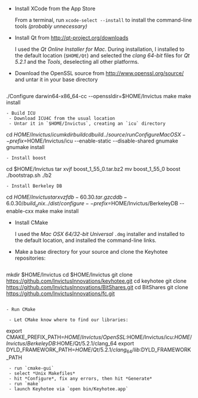 - Install XCode from the App Store

  From a terminal, run `xcode-select --install` to install the command-line 
  tools *(probably unnecessary)*
- Install Qt from http://qt-project.org/downloads

  I used the *Qt Online Installer for Mac*.  During installation, I installed 
  to the default location (`$HOME/Qt`) and selected the *clang 64-bit* files 
  for *Qt 5.2.1* and the *Tools*, deselecting all other platforms.
- Download the OpenSSL source from http://www.openssl.org/source/ and untar it 
  in your base directory
  ```
./Configure darwin64-x86_64-cc --openssldir=$HOME/Invictus
make
make install
```
- Build ICU
 - Download ICU4C from the usual location 
 - Untar it in `$HOME/Invictus`, creating an `icu` directory
   ```
cd $HOME/Invictus/icu
mkdir build
cd build
../source/runConfigure MacOSX --prefix=$HOME/Invictus/icu --enable-static --disable-shared
gnumake
gnumake install
```
- Install boost
  ```
cd $HOME/Invictus
tar xvjf boost_1_55_0.tar.bz2
mv boost_1_55_0 boost
./bootstrap.sh
./b2
```
- Install Berkeley DB
  ```
cd $HOME/Invictus
tar xvzf db-60.30.tar.gz
cd db-6.0.30/build_unix
../dist/configure --prefix=$HOME/Invictus/BerkeleyDB --enable-cxx
make
make install
- Install CMake

  I used the *Mac OSX 64/32-bit Universal* `.dmg` installer and installed to 
  the default location, and installed the command-line links.
- Make a base directory for your source and clone the Keyhotee repositories:
  ```
mkdir $HOME/Invictus
cd $HOME/Invictus
git clone https://github.com/InvictusInnovations/keyhotee.git
cd keyhotee
git clone https://github.com/InvictusInnovations/BitShares.git
cd BitShares
git clone https://github.com/InvictusInnovations/fc.git
```

- Run CMake

 - Let CMake know where to find our libraries:
   ```
export CMAKE_PREFIX_PATH=$HOME/Invictus/OpenSSL:$HOME/Invictus/icu:$HOME/Invictus/BerkeleyDB:$HOME/Qt/5.2.1/clang_64
export DYLD_FRAMEWORK_PATH=$HOME/Qt/5.2.1/clang_64/lib:$DYLD_FRAMEWORK_PATH
```
 - run `cmake-gui`
 - select *Unix Makefiles*
 - hit *Configure*, fix any errors, then hit *Generate*
 - run `make`
 - launch Keyhotee via `open bin/Keyhotee.app`
